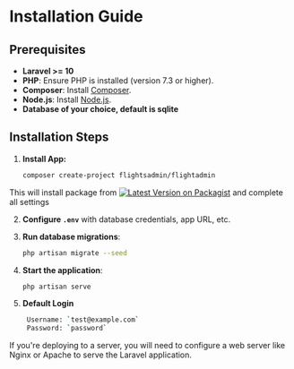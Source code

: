 # Installation Guide

## Prerequisites

- **Laravel >= 10**
- **PHP**: Ensure PHP is installed (version 7.3 or higher).
- **Composer**: Install [Composer](https://getcomposer.org).
- **Node.js**: Install [Node.js](https://nodejs.org).
- **Database of your choice, default is sqlite**

## Installation Steps

1. **Install App:**
    ```bash
    composer create-project flightsadmin/flightadmin
    ```
This will install package from [![Latest Version on Packagist](https://img.shields.io/packagist/v/flightsadmin/flightadmin.svg?style=flat-square)](https://packagist.org/packages/flightsadmin/flightadmin) and complete all settings

2. **Configure `.env`** with database credentials, app URL, etc.

3. **Run database migrations**:
    ```bash
    php artisan migrate --seed
    ```

4. **Start the application**:
    ```bash
    php artisan serve
    ```

5. **Default Login**
   ```bash
    Username: `test@example.com`
    Password: `password`
   ```

If you're deploying to a server, you will need to configure a web server like Nginx or Apache to serve the Laravel application.
